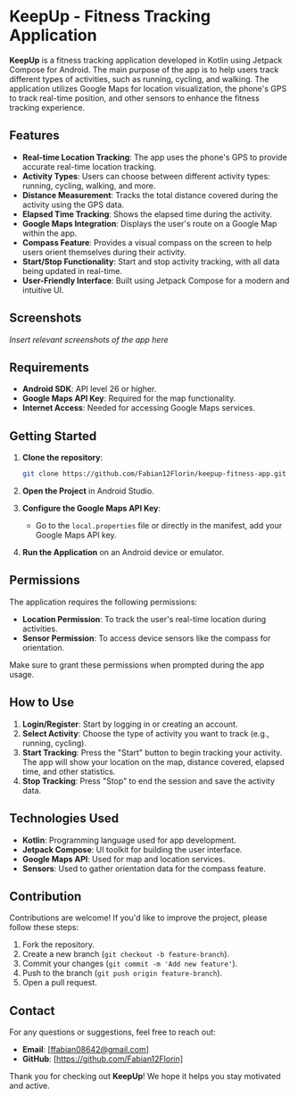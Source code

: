 # KeepUp - Fitness Tracking Application

**KeepUp** is a fitness tracking application developed in Kotlin using Jetpack Compose for Android. The main purpose of the app is to help users track different types of activities, such as running, cycling, and walking. The application utilizes Google Maps for location visualization, the phone's GPS to track real-time position, and other sensors to enhance the fitness tracking experience.

## Features

- **Real-time Location Tracking**: The app uses the phone's GPS to provide accurate real-time location tracking.
- **Activity Types**: Users can choose between different activity types: running, cycling, walking, and more.
- **Distance Measurement**: Tracks the total distance covered during the activity using the GPS data.
- **Elapsed Time Tracking**: Shows the elapsed time during the activity.
- **Google Maps Integration**: Displays the user's route on a Google Map within the app.
- **Compass Feature**: Provides a visual compass on the screen to help users orient themselves during their activity.
- **Start/Stop Functionality**: Start and stop activity tracking, with all data being updated in real-time.
- **User-Friendly Interface**: Built using Jetpack Compose for a modern and intuitive UI.

## Screenshots

*Insert relevant screenshots of the app here*

## Requirements

- **Android SDK**: API level 26 or higher.
- **Google Maps API Key**: Required for the map functionality.
- **Internet Access**: Needed for accessing Google Maps services.

## Getting Started

1. **Clone the repository**:
   ```sh
   git clone https://github.com/Fabian12Florin/keepup-fitness-app.git
   ```

2. **Open the Project** in Android Studio.

3. **Configure the Google Maps API Key**:
   - Go to the `local.properties` file or directly in the manifest, add your Google Maps API key.

4. **Run the Application** on an Android device or emulator.

## Permissions

The application requires the following permissions:

- **Location Permission**: To track the user's real-time location during activities.
- **Sensor Permission**: To access device sensors like the compass for orientation.

Make sure to grant these permissions when prompted during the app usage.

## How to Use

1. **Login/Register**: Start by logging in or creating an account.
2. **Select Activity**: Choose the type of activity you want to track (e.g., running, cycling).
3. **Start Tracking**: Press the "Start" button to begin tracking your activity. The app will show your location on the map, distance covered, elapsed time, and other statistics.
4. **Stop Tracking**: Press "Stop" to end the session and save the activity data.

## Technologies Used

- **Kotlin**: Programming language used for app development.
- **Jetpack Compose**: UI toolkit for building the user interface.
- **Google Maps API**: Used for map and location services.
- **Sensors**: Used to gather orientation data for the compass feature.

## Contribution

Contributions are welcome! If you'd like to improve the project, please follow these steps:

1. Fork the repository.
2. Create a new branch (`git checkout -b feature-branch`).
3. Commit your changes (`git commit -m 'Add new feature'`).
4. Push to the branch (`git push origin feature-branch`).
5. Open a pull request.

## Contact

For any questions or suggestions, feel free to reach out:

- **Email**: [ffabian08642@gmail.com]
- **GitHub**: [https://github.com/Fabian12Florin]

Thank you for checking out **KeepUp**! We hope it helps you stay motivated and active.

